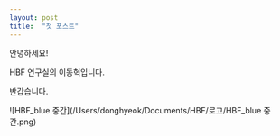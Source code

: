 ```yaml
---
layout: post
title:  "첫 포스트"
---
```


안녕하세요!

HBF 연구실의 이동혁입니다.

반갑습니다.

![HBF_blue 중간](/Users/donghyeok/Documents/HBF/로고/HBF_blue 중간.png)

